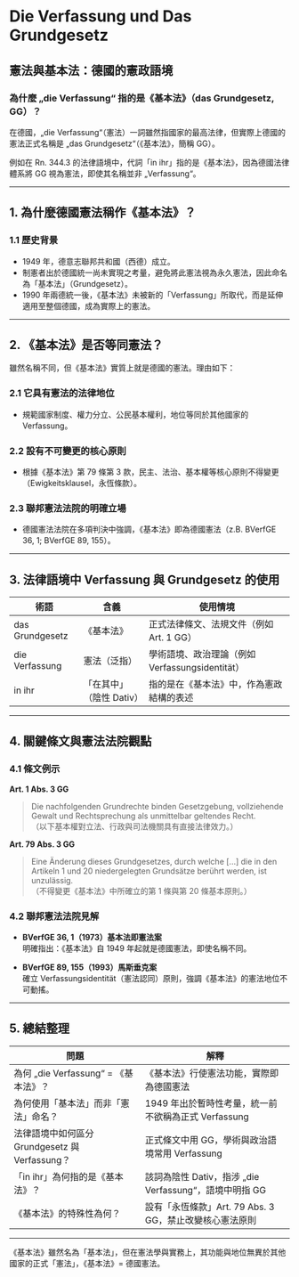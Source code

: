 # Die Verfassung und Das Grundgesetz

## 憲法與基本法：德國的憲政語境

### 為什麼 „die Verfassung“ 指的是《基本法》（das Grundgesetz, GG）？

在德國，„die Verfassung“（憲法）一詞雖然指國家的最高法律，但實際上德國的憲法正式名稱是 „das Grundgesetz“（《基本法》，簡稱 GG）。

例如在 Rn. 344.3 的法律語境中，代詞「in ihr」指的是《基本法》，因為德國法律體系將 GG 視為憲法，即使其名稱並非 „Verfassung“。

---

## 1. 為什麼德國憲法稱作《基本法》？

### 1.1 歷史背景

- 1949 年，德意志聯邦共和國（西德）成立。
- 制憲者出於德國統一尚未實現之考量，避免將此憲法視為永久憲法，因此命名為「基本法」（Grundgesetz）。
- 1990 年兩德統一後，《基本法》未被新的「Verfassung」所取代，而是延伸適用至整個德國，成為實際上的憲法。

---

## 2. 《基本法》是否等同憲法？

雖然名稱不同，但《基本法》實質上就是德國的憲法。理由如下：

### 2.1 它具有憲法的法律地位

- 規範國家制度、權力分立、公民基本權利，地位等同於其他國家的 Verfassung。

### 2.2 設有不可變更的核心原則

- 根據《基本法》第 79 條第 3 款，民主、法治、基本權等核心原則不得變更（Ewigkeitsklausel，永恆條款）。

### 2.3 聯邦憲法法院的明確立場

- 德國憲法法院在多項判決中強調，《基本法》即為德國憲法（z.B. BVerfGE 36, 1; BVerfGE 89, 155）。

***

## 3. 法律語境中 Verfassung 與 Grundgesetz 的使用

| 術語              | 含義                          | 使用情境                               |
|-------------------|-------------------------------|----------------------------------------|
| das Grundgesetz   | 《基本法》                    | 正式法律條文、法規文件（例如 Art. 1 GG） |
| die Verfassung    | 憲法（泛指）                  | 學術語境、政治理論（例如 Verfassungsidentität） |
| in ihr            | 「在其中」（陰性 Dativ）     | 指的是在《基本法》中，作為憲政結構的表述 |

***

## 4. 關鍵條文與憲法法院觀點

### 4.1 條文例示

**Art. 1 Abs. 3 GG**  
> Die nachfolgenden Grundrechte binden Gesetzgebung, vollziehende Gewalt und Rechtsprechung als unmittelbar geltendes Recht.  
> （以下基本權對立法、行政與司法機關具有直接法律效力。）

**Art. 79 Abs. 3 GG**  
> Eine Änderung dieses Grundgesetzes, durch welche [...] die in den Artikeln 1 und 20 niedergelegten Grundsätze berührt werden, ist unzulässig.  
> （不得變更《基本法》中所確立的第 1 條與第 20 條基本原則。）

### 4.2 聯邦憲法法院見解

- **BVerfGE 36, 1（1973）基本法即憲法案**  
  明確指出：《基本法》自 1949 年起就是德國憲法，即使名稱不同。

- **BVerfGE 89, 155（1993）馬斯垂克案**  
  確立 Verfassungsidentität（憲法認同）原則，強調《基本法》的憲法地位不可動搖。

***

## 5. 總結整理

| 問題                                    | 解釋                                                             |
|-----------------------------------------|------------------------------------------------------------------|
| 為何 „die Verfassung“ = 《基本法》？    | 《基本法》行使憲法功能，實際即為德國憲法                         |
| 為何使用「基本法」而非「憲法」命名？    | 1949 年出於暫時性考量，統一前不欲稱為正式 Verfassung            |
| 法律語境中如何區分 Grundgesetz 與 Verfassung？ | 正式條文中用 GG，學術與政治語境常用 Verfassung                  |
| 「in ihr」為何指的是《基本法》？        | 該詞為陰性 Dativ，指涉 „die Verfassung“，語境中明指 GG          |
| 《基本法》的特殊性為何？                | 設有「永恆條款」Art. 79 Abs. 3 GG，禁止改變核心憲法原則         |

***

《基本法》雖然名為「基本法」，但在憲法學與實務上，其功能與地位無異於其他國家的正式「憲法」，《基本法》= 德國憲法。




